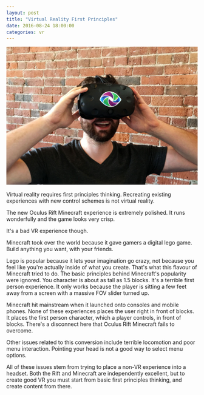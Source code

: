 ```yaml
---
layout: post
title: "Virtual Reality First Principles"
date: 2016-08-24 18:00:00
categories: vr
---
```


![VR](/assets/img/vr/rob-vive.jpg)

Virtual reality requires first principles thinking. Recreating existing experiences with new control schemes is not virtual reality.

<!--more-->

The new Oculus Rift Minecraft experience is extremely polished. It runs wonderfully and the game looks very crisp.

It's a bad VR experience though.

Minecraft took over the world because it gave gamers a digital lego game. Build anything you want, with your friends.

Lego is popular because it lets your imagination go crazy, not because you feel like you're actually inside of what you create. That's what this flavour of Minecraft tried to do. The basic principles behind Minecraft's popularity were ignored. You character is about as tall as 1.5 blocks. It's a terrible first person experience. It only works because the player is sitting a few feet away from a screen with a massive FOV slider turned up.

Minecraft hit mainstream when it launched onto consoles and mobile phones. None of these experiences places the user right in front of blocks. It places the first person character, which a player controls, in front of blocks. There's a disconnect here that Oculus Rift Minecraft fails to overcome.

Other issues related to this conversion include terrible locomotion and poor menu interaction. Pointing your head is not a good way to select menu options.

All of these issues stem from trying to place a non-VR experience into a headset. Both the Rift and Minecraft are independently excellent, but to create good VR you must start from basic first principles thinking, and create content from there.
